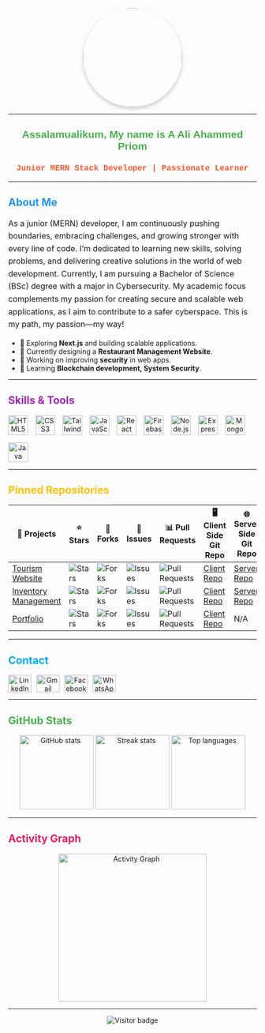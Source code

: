 <div align="center">
  <img height="200" style="border-radius: 50%; box-shadow: 0px 4px 8px rgba(0, 0, 0, 0.2);" src="https://i.ibb.co.com/V9VmYmH/pic-removebg-preview.png" />
</div>

---

<h2 align="center" style="color: #4CAF50; font-family: 'Trebuchet MS', sans-serif;">Assalamualikum, My name is A Ali Ahammed Priom</h2>

<h3 align="center" style="color: #FF5733; font-family: 'Lucida Console', Courier, monospace;">Junior MERN Stack Developer | Passionate Learner</h3>

---

<h2 align="left" style="color: #2196F3;">About Me</h2>

<p align="left" style="font-size: 16px; line-height: 1.6;">
As a junior (MERN) developer, I am continuously pushing boundaries, embracing challenges, and growing stronger with every line of code. I’m dedicated to learning new skills, solving problems, and delivering creative solutions in the world of web development. Currently, I am pursuing a Bachelor of Science (BSc) degree with a major in Cybersecurity. My academic focus complements my passion for creating secure and scalable web applications, as I aim to contribute to a safer cyberspace. This is my path, my passion—my way!
</p>

<ul>
  <li>🔎 Exploring <b>Next.js</b> and building scalable applications.</li>
  <li>🎨 Currently designing a <b>Restaurant Management Website</b>.</li>
  <li>🔧 Working on improving <b>security</b> in web apps.</li>
  <li>🚀 Learning <b>Blockchain development, System Security</b>.</li>
</ul>

---

<h2 align="left" style="color: #9C27B0;">Skills & Tools</h2>

<div align="center" style="display: flex; flex-wrap: wrap; gap: 15px;">
  <img src="https://cdn.jsdelivr.net/gh/devicons/devicon/icons/html5/html5-original.svg" height="40" alt="HTML5 logo" />
  <img src="https://cdn.jsdelivr.net/gh/devicons/devicon/icons/css3/css3-original.svg" height="40" alt="CSS3 logo" />
  <img src="https://cdn.simpleicons.org/tailwindcss/06B6D4" height="40" alt="Tailwind CSS logo" />
  <img src="https://cdn.jsdelivr.net/gh/devicons/devicon/icons/javascript/javascript-original.svg" height="40" alt="JavaScript logo" />
  <img src="https://skillicons.dev/icons?i=react" height="40" alt="React logo" />
  <img src="https://cdn.jsdelivr.net/gh/devicons/devicon/icons/firebase/firebase-plain.svg" height="40" alt="Firebase logo" />
  <img src="https://cdn.jsdelivr.net/gh/devicons/devicon/icons/nodejs/nodejs-original.svg" height="40" alt="Node.js logo" />
  <img src="https://skillicons.dev/icons?i=express" height="40" alt="Express.js logo" />
  <img src="https://cdn.jsdelivr.net/gh/devicons/devicon/icons/mongodb/mongodb-original.svg" height="40" alt="MongoDB logo" />
  <img src="https://cdn.jsdelivr.net/gh/devicons/devicon/icons/java/java-original.svg" height="40" alt="Java logo" />
</div>

---

<h2 align="left" style="color: #FFC107;">Pinned Repositories</h2>

| 🎁 Projects                                | ⭐ Stars  | 🍴 Forks                | 🔔 Issues        | 📊 Pull Requests  | 🖥️ Client Side Git Repo                                                                 | 🌐 Server Side Git Repo                                                                 | 🌍 Live Link                                                                                     |
|-------------------------------------------|----------|------------------------|------------------|-------------------|----------------------------------------------------------------------------------------|----------------------------------------------------------------------------------------|--------------------------------------------------------------------------------------------------|
| [Tourism Website](https://github.com/aaliahammedpriom/tourism-website) | ![Stars](https://img.shields.io/github/stars/aaliahammedpriom/tourism-website?style=social) | ![Forks](https://img.shields.io/github/forks/aaliahammedpriom/tourism-website?style=social) | ![Issues](https://img.shields.io/github/issues/aaliahammedpriom/tourism-website) | ![Pull Requests](https://img.shields.io/github/issues-pr/aaliahammedpriom/tourism-website) | [Client Repo](https://github.com/aaliahammedpriom/tourism-website-client)                         | [Server Repo](https://github.com/aaliahammedpriom/tourism-website-server)                         | [Live Demo](https://tourism-website.live)                                                        |
| [Inventory Management](https://github.com/aaliahammedpriom/inventory-management) | ![Stars](https://img.shields.io/github/stars/aaliahammedpriom/inventory-management?style=social) | ![Forks](https://img.shields.io/github/forks/aaliahammedpriom/inventory-management?style=social) | ![Issues](https://img.shields.io/github/issues/aaliahammedpriom/inventory-management) | ![Pull Requests](https://img.shields.io/github/issues-pr/aaliahammedpriom/inventory-management) | [Client Repo](https://github.com/aaliahammedpriom/inventory-client)                               | [Server Repo](https://github.com/aaliahammedpriom/inventory-server)                               | [Live Demo](https://inventory-management.live)                                                  |
| [Portfolio](https://github.com/aaliahammedpriom/portfolio)              | ![Stars](https://img.shields.io/github/stars/aaliahammedpriom/portfolio?style=social) | ![Forks](https://img.shields.io/github/forks/aaliahammedpriom/portfolio?style=social) | ![Issues](https://img.shields.io/github/issues/aaliahammedpriom/portfolio)          | ![Pull Requests](https://img.shields.io/github/issues-pr/aaliahammedpriom/portfolio)          | [Client Repo](https://github.com/aaliahammedpriom/portfolio-client)                               | N/A                                                                                            | [Live Demo](https://aaliahammedpriom.live)                                                      |

---

<h2 align="left" style="color: #03A9F4;">Contact</h2>

<div align="center" style="display: flex; gap: 10px;">
  <a href="https://www.linkedin.com/in/a-ali-ahammed-priom-129273184/" target="_blank">
    <img src="https://raw.githubusercontent.com/maurodesouza/profile-readme-generator/master/src/assets/icons/social/linkedin/default.svg" width="47" height="35" alt="LinkedIn logo" />
  </a>
  <a href="mailto:aaliahammedpriom66@gmail.com" target="_blank">
    <img src="https://raw.githubusercontent.com/maurodesouza/profile-readme-generator/master/src/assets/icons/social/gmail/default.svg" width="47" height="35" alt="Gmail logo" />
  </a>
  <a href="https://www.facebook.com/aaliahammedpriom66" target="_blank">
    <img src="https://raw.githubusercontent.com/maurodesouza/profile-readme-generator/master/src/assets/icons/social/facebook/default.svg" width="47" height="35" alt="Facebook logo" />
  </a>
  <a href="https://wa.me/8801607399345" target="_blank">
    <img src="https://raw.githubusercontent.com/maurodesouza/profile-readme-generator/master/src/assets/icons/social/whatsapp/default.svg" width="47" height="35" alt="WhatsApp logo" />
  </a>
</div>

---

<h2 align="left" style="color: #4CAF50;">GitHub Stats</h2>

<div align="center">
  <img src="https://github-readme-stats.vercel.app/api?username=aaliahammedpriom&show_icons=true&theme=dracula&hide_border=false" height="150" alt="GitHub stats" />
  <img src="https://streak-stats.demolab.com?user=aaliahammedpriom&theme=dracula&hide_border=false" height="150" alt="Streak stats" />
  <img src="https://github-readme-stats.vercel.app/api/top-langs/?username=aaliahammedpriom&layout=compact&theme=dracula&hide_border=false" height="150" alt="Top languages" />
</div>

---

<h2 align="left" style="color: #E91E63;">Activity Graph</h2>

<div align="center">
  <img src="https://github-readme-activity-graph.vercel.app/graph?username=aaliahammedpriom&theme=react&area=true" height="300" alt="Activity Graph" />
</div>

---

<div align="center">
  <img src="https://visitor-badge.laobi.icu/badge?page_id=aaliahammedpriom.aaliahammedpriom" alt="Visitor badge" />
</div>
